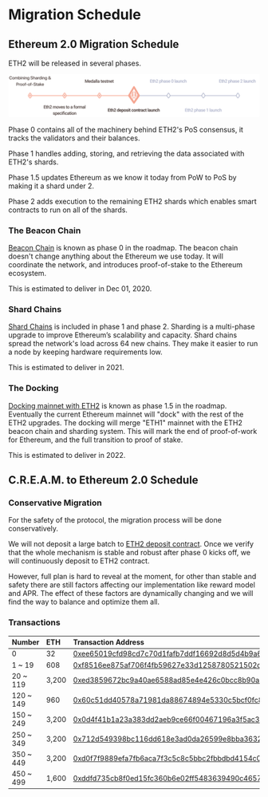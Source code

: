 # Migration Schedule

## Ethereum 2.0 Migration Schedule

ETH2 will be released in several phases.

![](../.gitbook/assets/timeline_deposit_contract_launch.d09b4bf3.svg)

Phase 0 contains all of the machinery behind ETH2's PoS consensus, it tracks the validators and their balances.

Phase 1 handles adding, storing, and retrieving the data associated with ETH2's shards.

Phase 1.5 updates Ethereum as we know it today from PoW to PoS by making it a shard under 2. 

Phase 2 adds execution to the remaining ETH2 shards which enables smart contracts to run on all of the shards.

### The Beacon Chain

[Beacon Chain](https://ethereum.org/en/eth2/beacon-chain/) is known as phase 0 in the roadmap. The beacon chain doesn't change anything about the Ethereum we use today. It will coordinate the network, and introduces proof-of-stake to the Ethereum ecosystem.

This is estimated to deliver in Dec 01, 2020.

### Shard Chains

[Shard Chains](https://ethereum.org/en/eth2/shard-chains/) is included in phase 1 and phase 2. Sharding is a multi-phase upgrade to improve Ethereum’s scalability and capacity. Shard chains spread the network's load across 64 new chains. They make it easier to run a node by keeping hardware requirements low.

This is estimated to deliver in 2021.

### The Docking

[Docking mainnet with ETH2](https://ethereum.org/en/eth2/docking/) is known as phase 1.5 in the roadmap. Eventually the current Ethereum mainnet will "dock" with the rest of the ETH2 upgrades. The docking will merge "ETH1" mainnet with the ETH2 beacon chain and sharding system. This will mark the end of proof-of-work for Ethereum, and the full transition to proof of stake.

This is estimated to deliver in 2022.

## C.R.E.A.M. to Ethereum 2.0 Schedule

### Conservative Migration

For the safety of the protocol, the migration process will be done conservatively.

We will not deposit a large batch to [ETH2 deposit contract](https://etherscan.io/address/0x00000000219ab540356cbb839cbe05303d7705fa). Once we verify that the whole mechanism is stable and robust after phase 0 kicks off, we will continuously deposit to ETH2 contract.

However, full plan is hard to reveal at the moment, for other than stable and safety there are still factors affecting our implementation like reward model and APR. The effect of these factors are dynamically changing and we will find the way to balance and optimize them all.

### Transactions

| Number | ETH  | Transaction Address |
| :--- | :--- | :--- |
| 0 | 32 | [0xee65019cfd98cd7c70d1fafb7ddf16692d8d5d4b9a6d308c55d4109d3671cf32](https://etherscan.io/tx/0xee65019cfd98cd7c70d1fafb7ddf16692d8d5d4b9a6d308c55d4109d3671cf32) |
| 1 ~ 19 | 608 | [0xf8516ee875af706f4fb59627e33d1258780521502d96888226c5b5af219ac1bc](https://etherscan.io/tx/0xf8516ee875af706f4fb59627e33d1258780521502d96888226c5b5af219ac1bc) |
| 20 ~ 119 | 3,200 | [0xed3859672bc9a40ae6588ad85e4e426c0bcc8b90a46fe929a041c32a894b46e1](https://etherscan.io/tx/0xed3859672bc9a40ae6588ad85e4e426c0bcc8b90a46fe929a041c32a894b46e1) |
| 120 ~ 149 | 960 | [0x60c51dd40578a71981da88674894e5330c5bcf0fc825d2e0692030414e375dc6](https://etherscan.io/tx/0x60c51dd40578a71981da88674894e5330c5bcf0fc825d2e0692030414e375dc6) |
| 150 ~ 249 | 3,200 | [0x0d4f41b1a23a383dd2aeb9ce66f00467196a3f5ac3c09b90d674f4ca2e964d7d](https://etherscan.io/tx/0x0d4f41b1a23a383dd2aeb9ce66f00467196a3f5ac3c09b90d674f4ca2e964d7d) |
| 250 ~ 349 | 3,200 | [0x712d549398bc116dd618e3ad0da26599e8bba3632a029a8443cc338d297a69b9](https://etherscan.io/tx/0x712d549398bc116dd618e3ad0da26599e8bba3632a029a8443cc338d297a69b9) |
| 350 ~ 449 | 3,200 | [0xd0f7f9889efa7fb6aca7f3c5c8c5bbc2fbbdbd4154c096755f21470e6c7ce3ee](https://etherscan.io/tx/0xd0f7f9889efa7fb6aca7f3c5c8c5bbc2fbbdbd4154c096755f21470e6c7ce3ee) |
| 450 ~ 499 | 1,600 | [0xddfd735cb8f0ed15fc360b6e02ff5483639490c4657f2422fb2eaae1f73ab088](https://etherscan.io/tx/0xddfd735cb8f0ed15fc360b6e02ff5483639490c4657f2422fb2eaae1f73ab088) |

